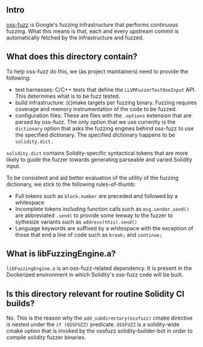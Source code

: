 ## Intro

[oss-fuzz][1] is Google's fuzzing infrastructure that performs continuous fuzzing. What this means is that, each and every upstream commit is automatically fetched by the infrastructure and fuzzed.

## What does this directory contain?

To help oss-fuzz do this, we (as project maintainers) need to provide the following:

- test harnesses: C/C++ tests that define the `LLVMFuzzerTestOneInput` API. This determines what is to be fuzz tested.
- build infrastructure: (c)make targets per fuzzing binary. Fuzzing requires coverage and memory instrumentation of the code to be fuzzed.
- configuration files: These are files with the `.options` extension that are parsed by oss-fuzz. The only option that we use currently is the `dictionary` option that asks the fuzzing engines behind oss-fuzz to use the specified dictionary. The specified dictionary happens to be `solidity.dict.`

`solidity.dict` contains Solidity-specific syntactical tokens that are more likely to guide the fuzzer towards generating parseable and varied Solidity input.

To be consistent and aid better evaluation of the utility of the fuzzing dictionary, we stick to the following rules-of-thumb:
  - Full tokens such as `block.number` are preceded and followed by a whitespace
  - Incomplete tokens including function calls such as `msg.sender.send()` are abbreviated `.send(` to provide some leeway to the fuzzer to sythesize variants such as `address(this).send()`
  - Language keywords are suffixed by a whitespace with the exception of those that end a line of code such as `break;` and `continue;`

## What is libFuzzingEngine.a?

`libFuzzingEngine.a` is an oss-fuzz-related dependency. It is present in the Dockerized environment in which Solidity's oss-fuzz code will be built.

## Is this directory relevant for routine Solidity CI builds?

No. This is the reason why the `add_subdirectory(ossfuzz)` cmake directive is nested under the `if (OSSFUZZ)` predicate. `OSSFUZZ` is a solidity-wide cmake option that is invoked by the ossfuzz solidity-builder-bot in order to compile solidity fuzzer binaries.

[1]: https://github.com/google/oss-fuzz
